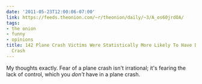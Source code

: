 ```yaml
---
date: '2011-05-23T12:00:06-07:00'
link: https://feeds.theonion.com/~r/theonion/daily/~3/A_os60jrdOA/
tags:
- the onion
- funny
- opinions
title: 142 Plane Crash Victims Were Statistically More Likely To Have Died In A Car
  Crash
---
```


My thoughts exactly. Fear of a plane crash isn't irrational; it's fearing the lack of control, which you *don't* have in a plane crash.
